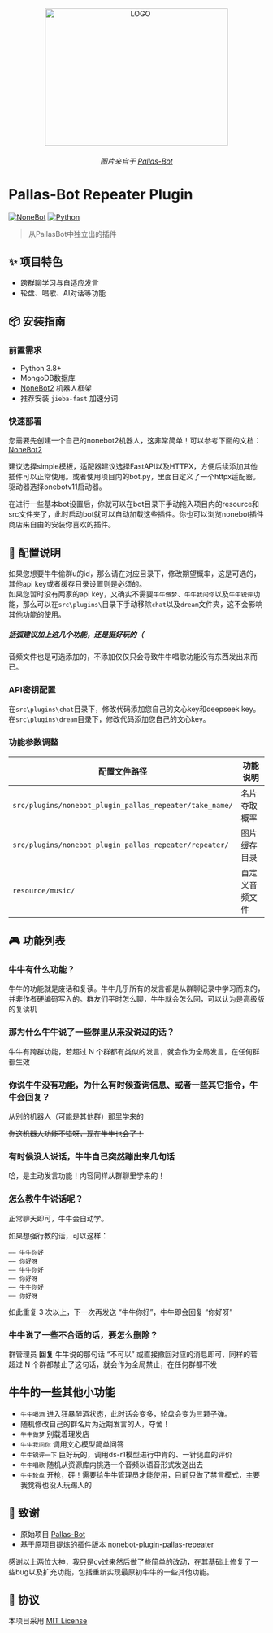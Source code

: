 <div align="center">
  <img alt="LOGO" src="https://user-images.githubusercontent.com/18511905/195892994-c1a231ec-147a-4f98-ba75-137d89578247.png" width="360" height="270"/>
  
  ###### 图片来自于 [Pallas-Bot](https://github.com/MistEO/Pallas-Bot)
</div>

# Pallas-Bot Repeater Plugin

[![NoneBot](https://img.shields.io/badge/NoneBot-2.0.0rc3-green.svg)](https://github.com/nonebot/nonebot2)
[![Python](https://img.shields.io/badge/python-3.8+-blue.svg)](https://www.python.org/)

> 从PallasBot中独立出的插件

## ✨ 项目特色
- 跨群聊学习与自适应发言
- 轮盘、唱歌、AI对话等功能

## 📦 安装指南

### 前置需求
- Python 3.8+
- MongoDB数据库
- [NoneBot2](https://nonebot.dev/) 机器人框架
- 推荐安装 `jieba-fast` 加速分词

### 快速部署
您需要先创建一个自己的nonebot2机器人，这非常简单！可以参考下面的文档：[NoneBot2](https://nonebot.dev/docs/quick-start) <br>

建议选择simple模板，适配器建议选择FastAPI以及HTTPX，方便后续添加其他插件可以正常使用。或者使用项目内的bot.py，里面自定义了一个httpx适配器。驱动器选择onebotv11启动器。<br>

在进行一些基本bot设置后，你就可以在bot目录下手动拖入项目内的resource和src文件夹了，此时启动bot就可以自动加载这些插件。你也可以浏览nonebot插件商店来自由的安装你喜欢的插件。<br>


## 🔧 配置说明
如果您想要牛牛偷群u的id，那么请在对应目录下，修改期望概率，这是可选的，其他api key或者缓存目录设置则是必须的。<br>
如果您暂时没有两家的api key，又确实不需要`牛牛做梦`、`牛牛我问你`以及`牛牛锐评`功能，那么可以在`src\plugins\`目录下手动移除`chat`以及`dream`文件夹，这不会影响其他功能的使用。<br>
##### 括弧建议加上这几个功能，还是挺好玩的（<br>
音频文件也是可选添加的，不添加仅仅只会导致牛牛唱歌功能没有东西发出来而已。<br>

### API密钥配置
在`src\plugins\chat`目录下，修改代码添加您自己的文心key和deepseek key。<br>
在`src\plugins\dream`目录下，修改代码添加您自己的文心key。

### 功能参数调整
| 配置文件路径 | 功能说明 |
|--------------|----------|
| `src/plugins/nonebot_plugin_pallas_repeater/take_name/` | 名片夺取概率 |
| `src/plugins/nonebot_plugin_pallas_repeater/repeater/` | 图片缓存目录 |
| `resource/music/` | 自定义音频文件 |

## 🎮 功能列表

### 牛牛有什么功能？

牛牛的功能就是废话和复读。牛牛几乎所有的发言都是从群聊记录中学习而来的，并非作者硬编码写入的。群友们平时怎么聊，牛牛就会怎么回，可以认为是高级版的复读机

### 那为什么牛牛说了一些群里从来没说过的话？

牛牛有跨群功能，若超过 N 个群都有类似的发言，就会作为全局发言，在任何群都生效

### 你说牛牛没有功能，为什么有时候查询信息、或者一些其它指令，牛牛会回复？

从别的机器人（可能是其他群）那里学来的

~~你这机器人功能不错呀，现在牛牛也会了！~~

### 有时候没人说话，牛牛自己突然蹦出来几句话

哈，是主动发言功能！内容同样从群聊里学来的！

### 怎么教牛牛说话呢？

正常聊天即可，牛牛会自动学。

如果想强行教的话，可以这样：

```text
—— 牛牛你好
—— 你好呀
—— 牛牛你好
—— 你好呀
—— 牛牛你好
—— 你好呀
```

如此重复 3 次以上，下一次再发送 “牛牛你好”，牛牛即会回复 “你好呀”

### 牛牛说了一些不合适的话，要怎么删除？

群管理员 **回复** 牛牛说的那句话 “不可以” 或直接撤回对应的消息即可，同样的若超过 N 个群都禁止了这句话，就会作为全局禁止，在任何群都不发




## 牛牛的一些其他小功能

- `牛牛喝酒` 进入狂暴醉酒状态，此时话会变多，轮盘会变为三颗子弹。
- 随机修改自己的群名片为近期发言的人，夺舍！
- `牛牛做梦` 别载着理发店
- `牛牛我问你` 调用文心模型简单问答
- `牛牛锐评一下` 巨好玩的，调用ds-r1模型进行中肯的、一针见血的评价
- `牛牛唱歌` 随机从资源库内挑选一个音频以语音形式发送出去
- `牛牛轮盘` 开枪，砰！需要给牛牛管理员才能使用，目前只做了禁言模式，主要我觉得也没人玩踢人的



## 🙏 致谢
- 原始项目 [Pallas-Bot](https://github.com/MistEO/Pallas-Bot)
- 基于原项目提炼的插件版本 [nonebot-plugin-pallas-repeater](https://github.com/Redmomn/nonebot-plugin-pallas-repeater)

感谢以上两位大神，我只是cv过来然后做了些简单的改动，在其基础上修复了一些bug以及扩充功能，包括重新实现最原初牛牛的一些其他功能。

## 📄 协议
本项目采用 [MIT License](LICENSE)
